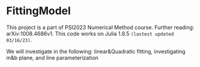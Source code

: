 # FittingModel
This project is a part of PSI2023 Numerical Method course. Further reading: arXiv:1008.4686v1. This code works on Julia 1.8.5 `(lastest updated 03/16/23)`.

We will investigate in the following: linear&Quadratic fitting, investigating m&b plane, and line parameterization

